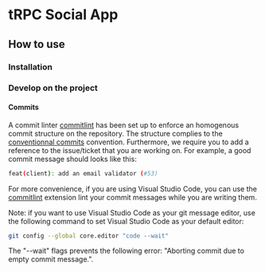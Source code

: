 # tRPC Social App

## How to use

### Installation

### Develop on the project

#### Commits

A commit linter [commitlint](https://commitlint.js.org/#/) has been set up to enforce an homogenous commit structure on the repository. The structure complies to the [conventionnal commits](https://www.conventionalcommits.org/en/v1.0.0/) convention. Furthermore, we require you to add a reference to the issue/ticket that you are working on. For example, a good commit message should looks like this:

```sh
feat(client): add an email validator (#53)
```

For more convenience, if you are using Visual Studio Code, you can use the [commitlint](https://marketplace.visualstudio.com/items?itemName=joshbolduc.commitlint) extension lint your commit messages while you are writing them.

Note: if you want to use Visual Studio Code as your git message editor, use the following command to set Visual Studio Code as your default editor:

```sh
git config --global core.editor "code --wait"
```

The "--wait" flags prevents the following error: "Aborting commit due to empty commit message.".